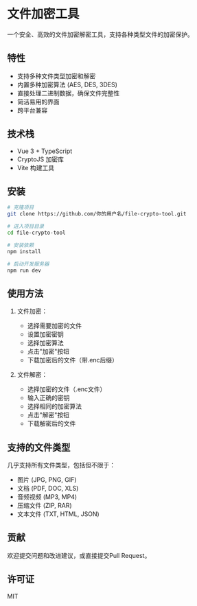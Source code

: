 # 文件加密工具

一个安全、高效的文件加密解密工具，支持各种类型文件的加密保护。

## 特性

- 支持多种文件类型加密和解密
- 内置多种加密算法 (AES, DES, 3DES)
- 直接处理二进制数据，确保文件完整性
- 简洁易用的界面
- 跨平台兼容

## 技术栈

- Vue 3 + TypeScript
- CryptoJS 加密库
- Vite 构建工具

## 安装

```bash
# 克隆项目
git clone https://github.com/你的用户名/file-crypto-tool.git

# 进入项目目录
cd file-crypto-tool

# 安装依赖
npm install

# 启动开发服务器
npm run dev
```

## 使用方法

1. 文件加密：
   - 选择需要加密的文件
   - 设置加密密钥
   - 选择加密算法
   - 点击"加密"按钮
   - 下载加密后的文件（带.enc后缀）

2. 文件解密：
   - 选择加密的文件（.enc文件）
   - 输入正确的密钥
   - 选择相同的加密算法
   - 点击"解密"按钮
   - 下载解密后的文件

## 支持的文件类型

几乎支持所有文件类型，包括但不限于：
- 图片 (JPG, PNG, GIF)
- 文档 (PDF, DOC, XLS)
- 音频视频 (MP3, MP4)
- 压缩文件 (ZIP, RAR)
- 文本文件 (TXT, HTML, JSON)


## 贡献

欢迎提交问题和改进建议，或直接提交Pull Request。

## 许可证

MIT 